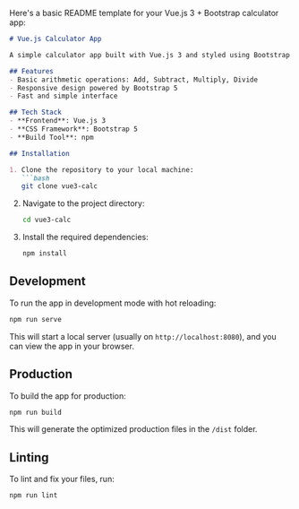 Here's a basic README template for your Vue.js 3 + Bootstrap calculator app:

```markdown
# Vue.js Calculator App

A simple calculator app built with Vue.js 3 and styled using Bootstrap 5. This app allows users to perform basic arithmetic operations like addition, subtraction, multiplication, and division.

## Features
- Basic arithmetic operations: Add, Subtract, Multiply, Divide
- Responsive design powered by Bootstrap 5
- Fast and simple interface

## Tech Stack
- **Frontend**: Vue.js 3
- **CSS Framework**: Bootstrap 5
- **Build Tool**: npm

## Installation

1. Clone the repository to your local machine:
   ```bash
   git clone vue3-calc
   ```

2. Navigate to the project directory:
   ```bash
   cd vue3-calc
   ```

3. Install the required dependencies:
   ```bash
   npm install
   ```

## Development

To run the app in development mode with hot reloading:
```bash
npm run serve
```

This will start a local server (usually on `http://localhost:8080`), and you can view the app in your browser.

## Production

To build the app for production:
```bash
npm run build
```

This will generate the optimized production files in the `/dist` folder.

## Linting

To lint and fix your files, run:
```bash
npm run lint
```
